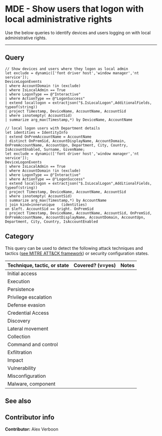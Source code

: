 # MDE - Show users that logon with local administrative rights

Use the below queries to identify devices and users logging on with local administrative rights. 

---

## Query


```Kusto
// Show devices and users where they logon as local admin
let exclude = dynamic(['font driver host','window manager','nt service']);
DeviceLogonEvents
| where AccountDomain !in (exclude)
| where IsLocalAdmin == True
| where LogonType == @"Interactive"
| where ActionType == @"LogonSuccess"
| extend locallogon = extractjson("$.IsLocalLogon",AdditionalFields, typeof(string))
| project Timestamp, DeviceName, AccountName, AccountSid
| where isnotempty( AccountSid)
| summarize arg_max(Timestamp,*) by DeviceName, AccountName
```


```Kusto
// local logon users with Department details
let identities = IdentityInfo
| extend OnPremAccountName = AccountName
| distinct OnPremSid, AccountDisplayName, AccountDomain, OnPremAccountName, AccountUpn, Department, City, Country, IsAccountEnabled, Surname, GivenName;
let exclude = dynamic(['font driver host','window manager','nt service']);
DeviceLogonEvents
| where IsLocalAdmin == True
| where AccountDomain !in (exclude)
| where LogonType == @"Interactive"
| where ActionType == @"LogonSuccess"
| extend locallogon = extractjson("$.IsLocalLogon",AdditionalFields, typeof(string))
| project Timestamp, DeviceName, AccountName, AccountSid
| where isnotempty( AccountSid)
| summarize arg_max(Timestamp,*) by AccountName
| join kind=innerunique   (identities)
on $left. AccountSid == $right. OnPremSid
| project Timestamp, DeviceName, AccountName, AccountSid, OnPremSid, OnPremAccountName, AccountDisplayName, AccountDomain, AccountUpn, Department, City, Country, IsAccountEnabled
```



## Category

This query can be used to detect the following attack techniques and tactics ([see MITRE ATT&CK framework](https://attack.mitre.org/)) or security configuration states.

| Technique, tactic, or state | Covered? (v=yes) | Notes |
|-|-|-|
| Initial access |  |  |
| Execution |  |  |
| Persistence |  |  |
| Privilege escalation | |  |
| Defense evasion |  |  |
| Credential Access |  |  |
| Discovery |  |  |
| Lateral movement |  |  |
| Collection |  |  |
| Command and control |  |  |
| Exfiltration |  |  |
| Impact |  |  |
| Vulnerability |  |  |
| Misconfiguration |  |  |
| Malware, component |  |  |

## See also

## Contributor info

**Contributor:** Alex Verboon